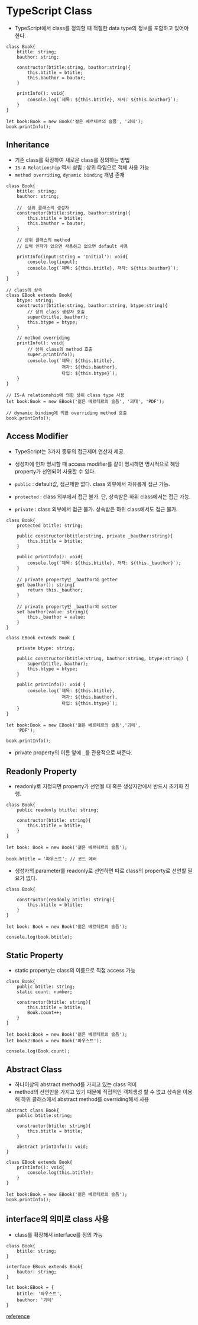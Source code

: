 # TypeScript Class
- TypeScript에서 class를 정의할 때 적절한 data type의 정보를 포함하고 있어야 한다.
```
class Book{
    btitle: string;
    bauthor: string;

    constructor(btitle:string, bauthor:string){
        this.btitle = btitle;
        this.bauthor = bautor;
    }

    printInfo(): void{
        console.log(`제목: ${this.btitle}, 저자: ${this.bauthor}`);
    }
}

let book:Book = new Book('젊은 베르테르의 슬픔', '괴테');
book.printInfo();
```

## Inheritance
- 기존 class를 확장하여 새로운 class를 정의하는 방법
- `IS-A Relationship` 역시 성립 : 상위 타입으로 객체 사용 가능
- `method overriding`, `dynamic binding` 개념 존재
```
class Book{
    btitle: string;
    bauthor: string;

    //  상위 클래스의 생성자
    constructor(btitle:string, bauthor:string){
        this.btitle = btitle;
        this.bauthor = bautor;
    }

    // 상위 클래스의 method
    // 입력 인자가 있으면 사용하고 없으면 default 사용

    printInfo(input:string = 'Initial'): void{
        console.log(input);
        console.log(`제목: ${this.btitle}, 저자: ${this.bauthor}`);
    }
}

// class의 상속
class EBook extends Book{
    btype: string;
    constructor(btitle:string, bauthor:string, btype:string){
        // 상위 class 생성자 호출
        super(btitle, bauthor);
        this.btype = btype;
    }

    // method overriding
    printInfo(): void{
        // 상위 class의 method 호출
        super.printInfo();
        console.log(`제목: ${this.btitle},
                     저자: ${this.bauthor},
                     타입: ${this.btype}`);
    }
}

// IS-A relationship에 의한 상위 class type 사용
let book:Book = new EBook('젊은 베르테르의 슬픔', '괴테', 'PDF');

// dynamic binding에 의한 overriding method 호출
book.printInfo();
```

## Access Modifier
- TypeScript는 3가지 종류의 접근제어 연산자 제공.
- 생성자에 인자 명시할 때 access modifier를 같이 명시하면 명시적으로 해당 property가 선언되어 사용할 수 있다.

- `public` : default값, 접근제한 없다. class 외부에서 자유롭게 접근 가능.
- `protected` : class 외부에서 접근 불가. 단, 상속받은 하위 class에서는 접근 가능.
- `private` : class 외부에서 접근 불가. 상속받은 하위 class에서도 접근 불가.
```
class Book{
    protected btitle: string;

    public constructor(btitle:string, private _bauthor:string){
        this.btitle = btitle;
    }

    public printInfo(): void{
        console.log(`제목: ${this,btitle}, 저자: ${this._bauthor}`);
    }

    // private property인 _bauthor의 getter
    get bauthor(): string{
        return this._bauthor;
    }

    // private property인 _bauthor의 setter
    set bauthor(value: string){
        this._bauthor = value;
    }
}

class EBook extends Book {

    private btype: string;

    public constructor(btitle:string, bauthor:string, btype:string) {
        super(btitle, bauthor);
        this.btype = btype;
    }

    public printInfo(): void {
        console.log(`제목: ${this.btitle}, 
                     저자: ${this.bauthor},
                     타입: ${this.btype}`);
    }
}

let book:Book = new EBook('젊은 베르테르의 슬픔','괴테',
    'PDF');

book.printInfo();
```
- private property의 이름 앞에 `_`를 관용적으로 써준다.

## Readonly Property
- readonly로 지정되면 property가 선언될 때 혹은 생성자안에서 반드시 초기화 진행.
```
class Book{
    public readonly btitle: string;

    constructor(btitle: string){
        this.btitle = btitle;
    }
}

let book: Book = new Book('젊은 베르테르의 슬픔');

book.btitle = '파우스트'; // 코드 에러
```
- 생성자의 parameter를 readonly로 선언하면 따로 class의 property로 선언할 필요가 없다.
```
class Book{

    constructor(readonly btitle: string){
        this.btitle = btitle;
    }
}

let book: Book = new Book('젊은 베르테르의 슬픔');

console.log(book.btitle);
```

## Static Property
- static property는 class의 이름으로 직접 access 가능
```
class Book{
    public btitle: string;
    static count: number;

    constructor(btitle: string){
        this.btitle = btitle;
        Book.count++;
    }
}

let book1:Book = new Book('젊은 베르테르의 슬픔');
let book2:Book = new Book('파우스트');

console.log(Book.count);
```

## Abstract Class
- 하나이상의 abstract method를 가지고 있는 class 의미
- method의 선언만을 가지고 있기 때문에 직접적인 객체생성 할 수 없고 상속을 이용해 하위 클래스에서 abstract method를 overriding해서 사용
```
abstract class Book{
    public btitle:string;

    constructor(btitle: string){
        this.btitle = btitle;
    }

    abstract printInfo(): void;
}

class EBook extends Book{
    printInfo(): void{
        console.log(this.btitle);
    }
}

let book:Book = new EBook('젊은 베르테르의 슬픔');
book.printInfo();
```

## interface의 의미로 class 사용
- class를 확장해서 interface를 정의 가능
```
class Book{
    btitle: string;
}

interface EBook extends Book{
    bautor: string;
}

let book:EBook = {
    btitle: '파우스트',
    bauthor: '괴테'
} 
```
[reference](https://moon9342.github.io/typescript-class) 
